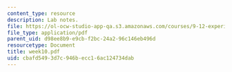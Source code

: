 ```yaml
---
content_type: resource
description: Lab notes.
file: https://ol-ocw-studio-app-qa.s3.amazonaws.com/courses/9-12-experimental-molecular-neurobiology-fall-2006/cbafd5493d7c946becc16ac124734dab_week10.pdf
file_type: application/pdf
parent_uid: d98ee8b9-e9cb-f2bc-24a2-96c146eb496d
resourcetype: Document
title: week10.pdf
uid: cbafd549-3d7c-946b-ecc1-6ac124734dab
---
```

